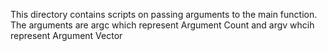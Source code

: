This directory contains scripts on passing arguments to the main function. The arguments are argc which represent Argument Count and argv whcih represent Argument Vector
